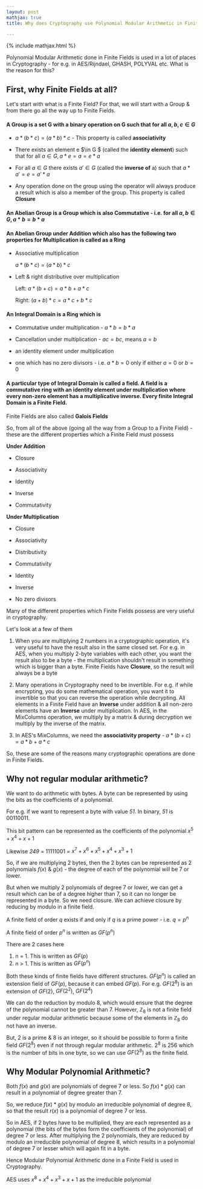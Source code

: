 ```yaml
---
layout: post
mathjax: true
title: Why does Cryptography use Polynomial Modular Arithmetic in Finite Fields?

---
```


{% include mathjax.html %}

Polynomial Modular Arithmetic done in Finite Fields is used in a lot of places in Cryptography - for e.g. in AES/Rijndael, GHASH, POLYVAL etc. What is the reason for this?

## First, why Finite Fields at all?

Let's start with what is a Finite Field? For that, we will start with a Group & from there go all the way up to Finite Fields.  

#### A **Group** is a set G with a binary operation on G such that for all $a, b, c \in G$ 

* $a * (b * c) = (a * b) * c$  - This property is called **associativity** 

* There exists an element e $\in G $ (called the **identity element**) such that for all $a \in G, a * e = a = e * a$ 

* For all $a \in G$ there exists $a' \in G$ (called the **inverse of** a) such that $a * a' = e = a' * a$

* Any operation done on the group using the operator will always produce a result which is also a member of the group. This property is called **Closure**

#### An Abelian Group is a Group which is also **Commutative** - i.e. for all $a, b \in G, a * b = b * a$

#### An Abelian Group under Addition which also has the following two properties for Multiplication is called as a Ring

* Associative multiplication

    $a * ( b * c ) = ( a * b ) * c$

* Left & right distributive over multiplication

     Left:  $a*(b+c) = a*b + a*c$

     Right:  $(a+b)*c = a*c + b*c$

#### An Integral Domain is a Ring which is

-   Commutative under multiplication - $a*b = b*a$

-   Cancellation under multiplication - $ac = bc$, means $a = b$

-   an identity element under multiplication

-   one which has no zero divisors - i.e. $a*b = 0$ only if either $a = 0$ or $b = 0$

#### A particular type of Integral Domain is called a field. A field is a commutative ring with an identity element under multiplication where every non-zero element has a multiplicative inverse. Every finite Integral Domain is a Finite Field. 

Finite Fields are also called **Galois Fields**

So, from all of the above (going all the way from a Group to a Finite Field) - these are the different properties which a Finite Field must possess

**Under Addition**

* Closure

* Associativity

* Identity

* Inverse

* Commutativity

**Under Multiplication**

* Closure

* Associativity

* Distributivity

* Commutativity

* Identity

* Inverse

* No zero divisors

Many of the different properties which Finite Fields possess are very useful in cryptography.

Let's look at a few of them

1. When you are multiplying 2 numbers in a cryptographic operation, it's very useful to have the result also in the same closed set. For e.g. in AES, when you multiply 2-byte variables with each other, you want the result also to be a byte - the multiplication shouldn't result in something which is bigger than a byte. Finite Fields have **Closure**, so the result will always be a byte

2. Many operations in Cryptography need to be invertible. For e.g. if while encrypting, you do some mathematical operation, you want it to     invertible so that you can reverse the operation while decrypting. All elements in a Finite Field have an **Inverse** under addition & all non-zero elements have an **Inverse** under multiplication. In AES, in the MixColumns operation, we multiply by a matrix & during decryption we multiply by the inverse of the matrix.

3.  In AES's MixColumns, we need the **associativity property** - $a*(b+c) = a*b + a*c$

So, these are some of the reasons many cryptographic operations are done in Finite Fields.

## Why not regular modular arithmetic? 

We want to do arithmetic with bytes. A byte can be represented by using the bits as the coefficients of a polynomial.

For e.g. if we want to represent a byte with value *51*. In binary, *51* is 00110011.

This bit pattern can be represented as the coefficients of the polynomial $x^{5} + x^{4} + x + 1$

Likewise *249* = 11111001 = $x^{7} + x^{6} + x^{5} + x^{4} + x^{3} + 1$

So, if we are multiplying 2 bytes, then the 2 bytes can be represented as 2 polynomials $f(x)$ & $g(x)$ - the degree of each of the polynomial will be 7 or lower.

But when we multiply 2 polynomials of degree 7 or lower, we can get a result which can be of a degree higher than 7, so it can no longer be
represented in a byte. So we need closure. We can achieve closure by reducing by modulo in a finite field.

A finite field of order *q* exists if and only if *q* is a prime power - i.e. $q = p^{n}$

A finite field of order $p^{n}$ is written as $GF(p^{n})$

There are 2 cases here  
1) n = 1. This is written as $GF(p)$   
2) n > 1. This is written as $GF(p^{n})$    

Both these kinds of finite fields have different structures. $GF(p^{n})$ is called an extension field of $GF(p)$, because it can embed $GF(p)$. For e.g. $GF(2^{8})$ is an extension of $GF(2)$, $GF(2^{2})$, $GF(2^{4})$ 

We can do the reduction by modulo 8, which would ensure that the degree of the polynomial cannot be greater than 7. However, $\mathbb{Z}_{8}$ is not a finite field under regular modular arithmetic because some of the elements in $\mathbb{Z}_{8}$ do not have an inverse.

But, 2 is a prime & 8 is an integer, so it should be possible to form a finite field $GF(2^{8})$ even if not through regular modular arithmetic. $2^8$ is 256 which is the number of bits in one byte, so we can use $GF(2^{8})$ as the finite field. 

## Why Modular Polynomial Arithmetic? 

Both $f(x)$ and $g(x)$ are polynomials of degree 7 or less. So $f(x) * g(x)$ can result in a polynomial of degree greater than 7.

So, we reduce $f(x) * g(x)$ by modulo an irreducible polynomial of degree 8, so that the result $r(x)$ is a polynomial of degree 7 or less.

So in AES, if 2 bytes have to be multiplied, they are each represented as a polynomial (the bits of the bytes form the coefficients of the polynomial) of degree 7 or less. After multiplying the 2 polynomials, they are reduced by modulo an irreducible polynomial of degree 8, which results in a polynomial of degree 7 or lesser which will again fit in a byte.

Hence Modular Polynomial Arithmetic done in a Finite Field is used in Cryptography.

AES uses $x^{8} + x^{4} + x^{3} + x + 1$ as the irreducible polynomial

